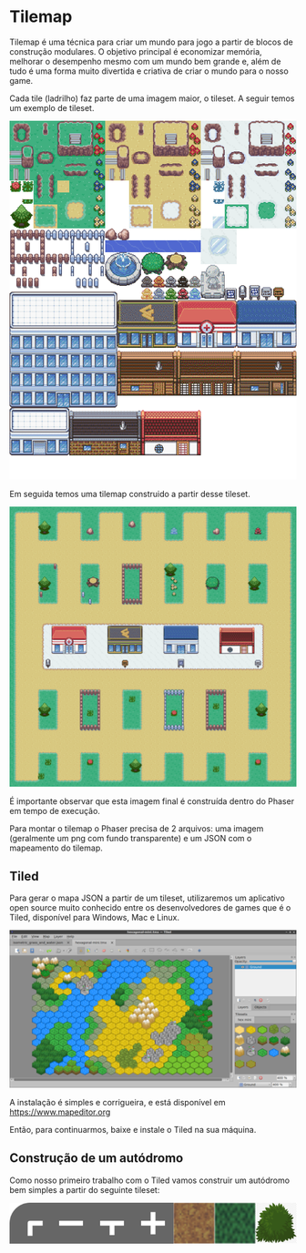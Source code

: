 # Tilemap

Tilemap é uma técnica para criar um mundo para jogo a partir de blocos de construção modulares. O objetivo principal é economizar memória, melhorar o desempenho mesmo com um mundo bem grande e, além de tudo é uma forma muito divertida e criativa de criar o mundo para o nosso game.

Cada tile (ladrilho) faz parte de uma imagem maior, o tileset. A seguir temos um exemplo de tileset.

![tileset ](resources/img/tileset.png)

Em seguida temos uma tilemap construido a partir desse tileset.

![tilemap - mundo](resources/img/tilemap.png)

É importante observar que esta imagem final é construída dentro do Phaser em tempo de execução.

Para montar o tilemap o Phaser precisa de 2 arquivos: uma imagem (geralmente um png com fundo transparente) e um JSON com o mapeamento do tilemap.

## Tiled

Para gerar o mapa JSON a partir de um tileset, utilizaremos um aplicativo open source muito conhecido entre os desenvolvedores de games que é o Tiled, disponível para Windows, Mac e Linux.

![Tiled](resources/img/fig031.png)

A instalação é simples e corrigueira, e está disponível em <https://www.mapeditor.org>

Então, para continuarmos, baixe e instale o Tiled na sua máquina.

## Construção de um autódromo

Como nosso primeiro trabalho com o Tiled vamos construir um autódromo bem simples a partir do seguinte tileset:

![fig 32](resources/img/fig032.png)
